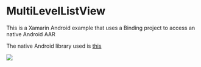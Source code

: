 # MultiLevelListView
This is a Xamarin Android example that uses a Binding project to access an native Android AAR

The native Android library used is [this](https://github.com/open-rnd/android-multi-level-listview)

![](./screenshot.png=200x)
